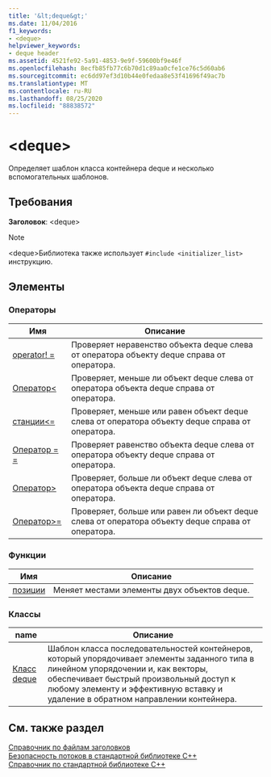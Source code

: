 ```yaml
---
title: '&lt;deque&gt;'
ms.date: 11/04/2016
f1_keywords:
- <deque>
helpviewer_keywords:
- deque header
ms.assetid: 4521fe92-5a91-4853-9e9f-59600bf9e46f
ms.openlocfilehash: 8ecfb85fb77c6b70d1c89aa0cfe1ce76c5d60ab6
ms.sourcegitcommit: ec6dd97ef3d10b44e0fedaa8e53f41696f49ac7b
ms.translationtype: MT
ms.contentlocale: ru-RU
ms.lasthandoff: 08/25/2020
ms.locfileid: "88838572"
---
```

# <a name="ltdequegt"></a>&lt;deque&gt;

Определяет шаблон класса контейнера deque и несколько вспомогательных шаблонов.

## <a name="requirements"></a>Требования

**Заголовок**: \<deque>

> [!NOTE]
> \<deque>Библиотека также использует `#include <initializer_list>` инструкцию.

## <a name="members"></a>Элементы

### <a name="operators"></a>Операторы

|Имя|Описание|
|-|-|
|[operator! =](../standard-library/deque-operators.md#op_neq)|Проверяет неравенство объекта deque слева от оператора объекту deque справа от оператора.|
|[Оператор<](../standard-library/deque-operators.md#op_lt)|Проверяет, меньше ли объект deque слева от оператора объекта deque справа от оператора.|
|[станции\<=](../standard-library/deque-operators.md#op_gt_eq)|Проверяет, меньше или равен объект deque слева от оператора объекту deque справа от оператора.|
|[Оператор = =](../standard-library/deque-operators.md#op_eq_eq)|Проверяет равенство объекта deque слева от оператора объекту deque справа от оператора.|
|[Оператор>](../standard-library/deque-operators.md#op_gt)|Проверяет, больше ли объект deque слева от оператора объекта deque справа от оператора.|
|[Оператор>=](../standard-library/deque-operators.md#op_gt_eq)|Проверяет, больше или равен ли объект deque слева от оператора объекту deque справа от оператора.|

### <a name="functions"></a>Функции

|Имя|Описание|
|-|-|
|[позиции](../standard-library/deque-functions.md#swap)|Меняет местами элементы двух объектов deque.|

### <a name="classes"></a>Классы

|name|Описание|
|-|-|
|[Класс deque](../standard-library/deque-class.md)|Шаблон класса последовательностей контейнеров, который упорядочивает элементы заданного типа в линейном упорядочении и, как векторы, обеспечивает быстрый произвольный доступ к любому элементу и эффективную вставку и удаление в обратном направлении контейнера.|

## <a name="see-also"></a>См. также раздел

[Справочник по файлам заголовков](../standard-library/cpp-standard-library-header-files.md)\
[Безопасность потоков в стандартной библиотеке C++](../standard-library/thread-safety-in-the-cpp-standard-library.md)\
[Справочник по стандартной библиотеке C++](../standard-library/cpp-standard-library-reference.md)
